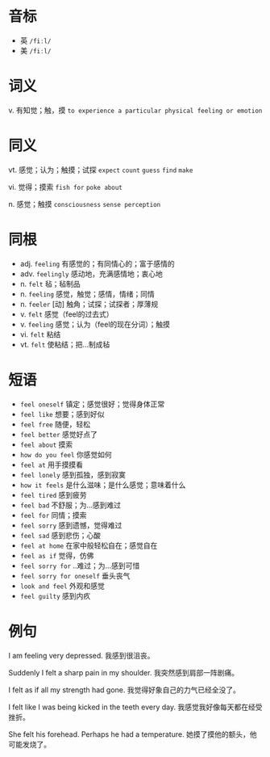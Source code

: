 # 音标

- 英 `/fiːl/`
- 美 `/fiːl/`

# 词义

v. 有知觉；触，摸
`to experience a particular physical feeling or emotion`

# 同义

vt. 感觉；认为；触摸；试探
`expect` `count` `guess` `find` `make`

vi. 觉得；摸索
`fish for` `poke about`

n. 感觉；触摸
`consciousness` `sense perception`

# 同根

- adj. `feeling` 有感觉的；有同情心的；富于感情的
- adv. `feelingly` 感动地，充满感情地；衷心地
- n. `felt` 毡；毡制品
- n. `feeling` 感觉，触觉；感情，情绪；同情
- n. `feeler` [动] 触角；试探；试探者；厚薄规
- v. `felt` 感觉（feel的过去式）
- v. `feeling` 感觉；认为（feel的现在分词）；触摸
- vi. `felt` 粘结
- vt. `felt` 使粘结；把…制成毡

# 短语

- `feel oneself` 镇定；感觉很好；觉得身体正常
- `feel like` 想要；感到好似
- `feel free` 随便，轻松
- `feel better` 感觉好点了
- `feel about` 摸索
- `how do you feel` 你感觉如何
- `feel at` 用手摸摸看
- `feel lonely` 感到孤独，感到寂寞
- `how it feels` 是什么滋味；是什么感觉；意味着什么
- `feel tired` 感到疲劳
- `feel bad` 不舒服；为…感到难过
- `feel for` 同情；摸索
- `feel sorry` 感到遗憾，觉得难过
- `feel sad` 感到悲伤；心酸
- `feel at home` 在家中般轻松自在；感觉自在
- `feel as if` 觉得，仿佛
- `feel sorry for` ..难过；为...感到可惜
- `feel sorry for oneself` 垂头丧气
- `look and feel` 外观和感觉
- `feel guilty` 感到内疚

# 例句

I am feeling very depressed.
我感到很沮丧。

Suddenly I felt a sharp pain in my shoulder.
我突然感到肩部一阵剧痛。

I felt as if all my strength had gone.
我觉得好象自己的力气已经全没了。

I felt like I was being kicked in the teeth every day.
我感觉我好像每天都在经受挫折。

She felt his forehead. Perhaps he had a temperature.
她摸了摸他的额头，他可能发烧了。


